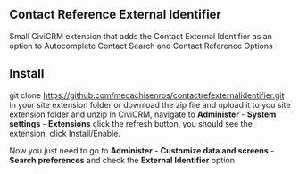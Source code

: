 ## Contact Reference External Identifier
Small CiviCRM extension that adds the Contact External Identifier as an option to Autocomplete Contact Search and Contact Reference Options

## Install
git clone https://github.com/mecachisenros/contactrefexternalidentifier.git in your site extension folder or download the zip file and upload it to you site extension folder and unzip
In CiviCRM, navigate to **Administer** - **System settings** - **Extensions** click the refresh button, you should see the extension, click Install/Enable.

Now you just need to go to **Administer** - **Customize data and screens** - **Search preferences** and check the **External Identifier** option
